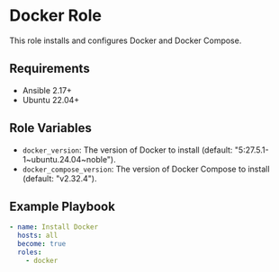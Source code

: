# Docker Role

This role installs and configures Docker and Docker Compose.

## Requirements

- Ansible 2.17+
- Ubuntu 22.04+

## Role Variables

- `docker_version`: The version of Docker to install (default: "5:27.5.1-1~ubuntu.24.04~noble").
- `docker_compose_version`: The version of Docker Compose to install (default: "v2.32.4").

## Example Playbook

```yaml
- name: Install Docker
  hosts: all
  become: true
  roles:
    - docker
```
